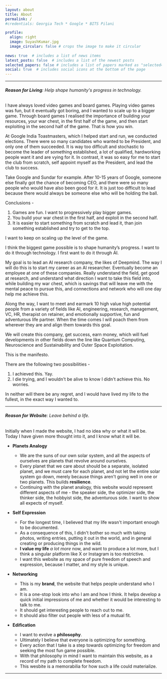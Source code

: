 ```yaml
---
layout: about
title: About
permalink: /
#credentials: Georgia Tech * Google * BITS Pilani

profile:
  align: right
  image: SuyashKumar.jpg
  image_circular: false # crops the image to make it circular
  
news: true  # includes a list of news items
latest_posts: false  # includes a list of the newest posts
selected_papers: false # includes a list of papers marked as "selected={true}"
social: true  # includes social icons at the bottom of the page
---
```


---

###### **Reason for Living**: Help shape humanity's progress in technology.

I have always loved video games and board games. Playing video games was fun, but it eventually got boring, and I wanted to scale up to a bigger game. Through board games I realised the importance of building your resources, your war chest, in the first half of the game, and then start exploiting in the second half of the game. That is how you win.

At Google India Toastmasters, which I helped start and run, we conducted elections. There were so many candidates who wanted to be President, and only one of them succeeded. It is way too difficult and stochastic to become the leader of something established, a lot of qualified, hardworking people want it and are vying for it. In contrast, it was so easy for me to start the club from scratch, self appoint myself as the President, and lead the club to success.

Take Google and Sundar for example. After 10-15 years of Google, someone else finally got the chance of becoming CEO, and there were so many people who would have also been good for it. It is just too difficult to lead because there would always be someone else who will be holding the ball.

Conclusions -

1. Games are fun. I want to progressively play bigger games.
2. You build your war chest in the first half, and exploit in the second half.
3. It is easier to start something from scratch and lead it, than join something established and try to get to the top.

I want to keep on scaling up the level of the game.

I think the biggest game possible is to shape humanity’s progress. I want to do it through technology. I first want to do it through AI.

My goal is to lead an AI research company, the likes of Deepmind. The way I will do this is to start my career as an AI researcher. Eventually become an employee at one of these companies. Really understand the field, get good at research, and understand what direction I want to take this field into, while building my war chest, which is savings that will leave me with the mental peace to pursue this, and connections and network who will one day help me achieve this.

Along the way, I want to meet and earmark 10 high value high potential people from a variety of fields like AI, engineering, research, management, VC, HR, therapist on retainer, and emotionally supportive, fun and adventurous life partner. When the time comes I will poach them from wherever they are and align them towards this goal.

We will create this company, get success, earn money, which will fuel developments in other fields down the line like Quantum Computing, Neuroscience and Sustainability and Outer Space Exploitation.

This is the manifesto.

There are the following two possibilities -

1. I achieved this. Yay.
2. I die trying, and I wouldn't be alive to know I didn't achieve this. No worries.

In neither will there be any regret, and I would have lived my life to the fullest, in the exact way I wanted to.

---

###### **Reason for Website**: Leave behind a life.

Initially when I made the website, I had no idea why or what it will be.  
Today I have given more thought into it, and I know what it will be.
- **Planets Analogy** 
  - We are the suns of our own solar system, and all the aspects of ourselves are planets that revolve around ourselves.
  - Every planet that we care about should be a separate, isolated planet, and we must care for each planet, and not let the entire solar system go down, merely because things aren't going well in one or two planets. This builds **resilience**.
  - Continuing with the planet analogy, this website would represent different aspects of me - the speaker side, the optimizer side, the thinker side, the hobbyist side, the adventurous side. I want to show all expects of myself.

- **Self Expression**
  - For the longest time, I believed that my life wasn't important enough to be documented. 
  - As a consequence of this, I didn't bother so much with taking photos, writing entries, putting it out in the world, and in general creating or producing things in the wild. 
  - **I value my life** _a lot more_ now, and want to produce a lot more, but I think a singular platform like X or Instagram is too restrictive. 
  - I want this website as my space of pure freedom of speech and expression, because I matter, and my style is unique.
- **Networking** 
  - This is my **brand**, the website that helps people understand who I am. 
  - It is a one-stop look into who I am and how I think. It helps develop a quick initial impressions of me and whether it would be interesting to talk to me. 
  - It should get interesting people to reach out to me.
  - It should also filter out people with less of a mutual fit.
- **Edification** 
  - I want to evolve a **philosophy**. 
  - Ultimately I believe that everyone is optimizing for something. 
  - Every action that I take is a step towards optimizing for freedom and seeking the most fun game possible.
  - With that philosophy in mind I want to maintain this website, as a record of my path to complete freedom. 
  - This wesbite is a memorabilia for how such a life could materialize.

---


